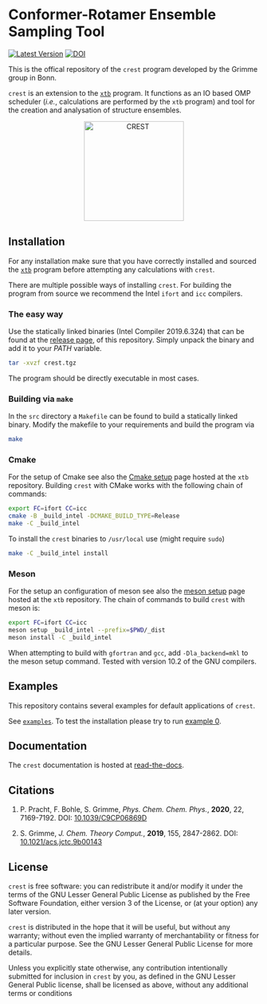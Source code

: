 # Conformer-Rotamer Ensemble Sampling Tool

[![Latest Version](https://img.shields.io/github/v/release/grimme-lab/crest)](https://github.com/grimme-lab/crest/releases/latest)
[![DOI](https://img.shields.io/badge/DOI-10.1039%2Fc9cp06869d%20-blue)](http://dx.doi.org/10.1039/c9cp06869d)

This is the offical repository of the `crest` program developed by the Grimme group in Bonn.

`crest` is an extension to the [`xtb`](https://github.com/grimme-lab/xtb) program.
It functions as an IO based OMP scheduler (*i.e.*, calculations are
performed by the `xtb` program) and tool for the creation and analysation of
structure ensembles.

<div align="center">
<img src="./assets/crest.png" alt="CREST" width="200">
</div>

## Installation

For any installation make sure that you have correctly installed and sourced the [`xtb`](https://github.com/grimme-lab/xtb) program before attempting any calculations with `crest`.

There are multiple possible ways of installing `crest`. 
For building the program from source we recommend the Intel `ifort` and `icc` compilers.


### The easy way

Use the statically linked binaries (Intel Compiler 2019.6.324)
that can be found at the [release page](https://github.com/grimme-lab/crest/releases),
of this repository.
Simply unpack the binary and add it to your *PATH* variable.
```bash
tar -xvzf crest.tgz
```
The program should be directly executable in most cases.

### Building via `make`

In the `src` directory a `Makefile` can be found to build a statically linked binary. Modify the makefile to your requirements and build the program via
```bash
make
```

### Cmake

For the setup of Cmake see also the [Cmake setup](https://github.com/grimme-lab/xtb/blob/master/cmake/README.adoc) page hosted at the `xtb` repository.
Building `crest` with CMake works with the following chain of commands:

```bash
export FC=ifort CC=icc
cmake -B _build_intel -DCMAKE_BUILD_TYPE=Release
make -C _build_intel
```

To install the `crest` binaries to `/usr/local` use (might require `sudo`)

```bash
make -C _build_intel install
```

### Meson

For the setup an configuration of meson see also the [meson setup](https://github.com/grimme-lab/xtb/blob/master/meson/README.adoc) page hosted at the `xtb` repository.
The chain of commands to build `crest` with meson is:

```bash
export FC=ifort CC=icc
meson setup _build_intel --prefix=$PWD/_dist
meson install -C _build_intel
```

When attempting to build with `gfortran` and `gcc`, add `-Dla_backend=mkl` to the meson setup command. Tested with version 10.2 of the GNU compilers.

## Examples

This repository contains several examples for default applications of `crest`.

See [`examples`](examples). To test the installation please try to run [example 0](examples/expl-0).

## Documentation

The `crest` documentation is hosted at [read-the-docs](https://xtb-docs.readthedocs.io/en/latest/crest.html).

## Citations

1. P. Pracht, F. Bohle, S. Grimme, *Phys. Chem. Chem. Phys.*, **2020**, 22, 7169-7192.
  DOI: [10.1039/C9CP06869D](https://dx.doi.org/10.1039/C9CP06869D)

2. S. Grimme, *J. Chem. Theory Comput.*, **2019**, 155, 2847-2862.
  DOI: [10.1021/acs.jctc.9b00143](https://dx.doi.org/10.1021/acs.jctc.9b00143)


## License

`crest` is free software: you can redistribute it and/or modify it under the terms of the GNU Lesser General Public License as published by the Free Software Foundation, either version 3 of the License, or (at your option) any later version.

`crest` is distributed in the hope that it will be useful, but without any warranty; without even the implied warranty of merchantability or fitness for a particular purpose. See the GNU Lesser General Public License for more details.

Unless you explicitly state otherwise, any contribution intentionally submitted for inclusion in `crest` by you, as defined in the GNU Lesser General Public license, shall be licensed as above, without any additional terms or conditions
